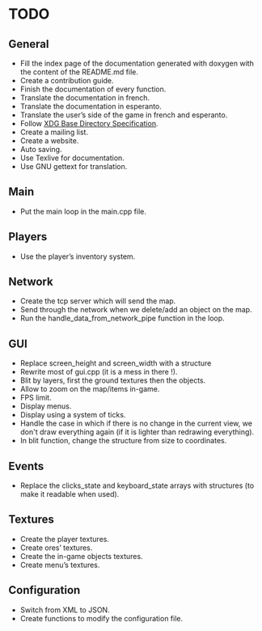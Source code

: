 TODO
====

General
-------
+ Fill the index page of the documentation generated with doxygen with the 
content of the README.md file.
+ Create a contribution guide.
+ Finish the documentation of every function.
+ Translate the documentation in french.
+ Translate the documentation in esperanto.
+ Translate the user’s side of the game in french and esperanto.
+ Follow [XDG Base Directory Specification](https://standards.freedesktop.org/basedir-spec/basedir-spec-latest.html).
+ Create a mailing list.
+ Create a website.
+ Auto saving.
+ Use Texlive for documentation.
+ Use GNU gettext for translation.

Main
----
+ Put the main loop in the main.cpp file.

Players
-------
+ Use the player’s inventory system.

Network
-------
+ Create the tcp server which will send the map.
+ Send through the network when we delete/add an object on the map.
+ Run the handle_data_from_network_pipe function in the loop.

GUI
---
+ Replace screen_height and screen_width with a structure
+ Rewrite most of gui.cpp (it is a mess in there !).
+ Blit by layers, first the ground textures then the objects.
+ Allow to zoom on the map/items in-game.
+ FPS limit.
+ Display menus.
+ Display using a system of ticks.
+ Handle the case in which if there is no change in the current view, we don't draw everything again (if it is lighter than redrawing everything).
+ In blit function, change the structure from size to coordinates.

Events
------
+ Replace the clicks_state and keyboard_state arrays with structures (to make it readable when used).

Textures
--------
+ Create the player textures.
+ Create ores’ textures.
+ Create the in-game objects textures.
+ Create menu’s textures.

Configuration
-------------
+ Switch from XML to JSON.
+ Create functions to modify the configuration file.
